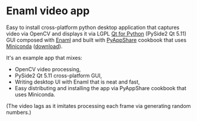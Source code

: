 # Enaml video app

Easy to install cross-platform python desktop application that captures video via OpenCV and displays it via LGPL [Qt for Python](https://www.qt.io/qt-for-python) (PySide2 Qt 5.11) GUI composed with [Enaml](https://github.com/nucleic/enaml) and built with [PyAppShare](https://github.com/kiwi0fruit/pyappshare) cookbook that uses [Miniconda](https://conda.io/docs/glossary.html#miniconda-glossary) ([download](https://conda.io/miniconda.html)).

It's an example app that mixes:

* OpenCV video processing,
* PySide2 Qt 5.11 cross-platform GUI,
* Writing desktop UI with Enaml that is neat and fast,
* Easy distributing and installing the app via PyAppShare cookbook that uses Miniconda.

(The video lags as it imitates processing each frame via generating random numbers.)
